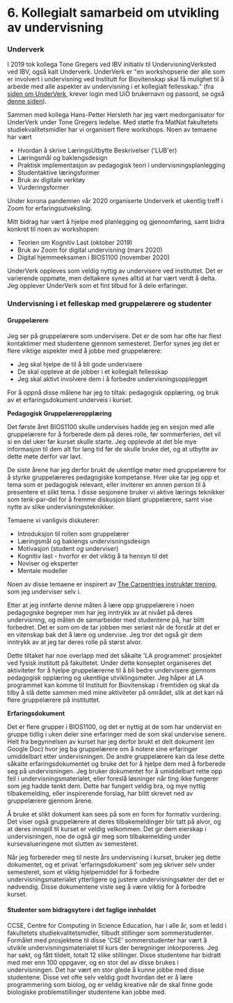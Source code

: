 <!-- !split -->
<!-- jupyter-book 06_mappe.md -->
# 6. Kollegialt samarbeid om utvikling av undervisning

### Underverk

I 2019 tok kollega Tone Gregers ved IBV initiativ til UndervisningVerksted ved IBV,
også kalt Underverk. UnderVerk er
"en workshopserie der alle som er involvert i undervisning
ved Institutt for Biovitenskap skal få mulighet til å arbeide med
alle aspekter av undervisning i et kollegialt fellesskap."
(fra [siden om UnderVerk](https://www.uio.no/for-ansatte/enhetssider/mn/ibv/underverk/,), krever login med UiO brukernavn og passord, se også [denne siden](https://www.mn.uio.no/kurt/undervisningsutvikling/underverk)).

Sammen med kollega Hans-Petter Hersleth har jeg vært medorganisator for UnderVerk
under Tone Gregers ledelse.
Med støtte fra MatNat fakultetets studiekvalitetsmidler har vi organisert
flere workshops.
Noen av temaene har vært

* Hvordan å skrive LæringsUtbytte Beskrivelser ('LUB'er)
* Læringsmål og baklengsdesign
* Praktisk implementasjon av pedagogisk teori i undervisningsplanlegging
* Studentaktive læringsformer
* Bruk av digitale verktøy
* Vurderingsformer

Under korona pandemien vår 2020 organiserte Underverk et ukentlig treff i Zoom
for erfaringsutveksling.

Mitt bidrag har vært å hjelpe med planlegging og gjennomføring,
samt bidra konkret til noen av workshopen:

* Teorien om Kognitiv Last (oktober 2019)
* Bruk av Zoom for digital undervisning (mars 2020)
* Digital hjemmeeksamen i BIOS1100 (november 2020)

UnderVerk oppleves som veldig nyttig av undervisere ved instituttet.
Det er varierende oppmøte, men deltakere synes alltid at har vært verdt å delta.
Jeg opplever UnderVerk som et fint tilbud for å dele erfaringer.

### Undervisning i et felleskap med gruppelærere og studenter

#### Gruppelærere

Jeg ser på gruppelærere som undervisere.
Det er de som har ofte har flest kontaktimer med studentene gjennom semesteret.
Derfor synes jeg det er flere viktige aspekter med å jobbe med gruppelærere:

* Jeg skal hjelpe de til å bli gode undervisere
* De skal oppleve at de jobber i et kollegialt fellesskap
* Jeg skal aktivt involvere dem i å forbedre undervisningsopplegget

For å oppnå disse målene har jeg to tiltak:
pedagogisk opplæring, og bruk av et erfaringsdokument underveis i kurset.

**Pedagogisk Gruppelæreropplæring**

Det første året BIOS1100 skulle undervises hadde jeg en sesjon med alle gruppelærere
for å forberede dem på deres rolle, før sommerferien,
det vil si en del uker før kurset skulle starte.
Jeg opplevde at det ble mye informasjon til dem alt for lang tid
før de skulle bruke det, og at utbytte av dette møte derfor var lavt.

De siste årene har jeg derfor brukt de ukentlige møter med gruppelærere
for å styrke gruppelæreres pedagogiske kompetanse.
Hver uke tar jeg opp et tema som er pedagogisk relevant,
eller inviterer en annen person til å presentere et slikt tema.
I disse sesjonene bruker vi aktive lærings teknikker som tenk-par-del
for å fremme diskusjon blant gruppelærere, samt vise nytte av slike undervisningsteknikker.

Temaene vi vanligvis diskuterer:

* Introduksjon til rollen som gruppelærer
* Læringsmål og baklengs undervisningsdesign
* Motivasjon (student *og* underviser)
* Kognitiv last - hvorfor er det viktig å ta hensyn til det
* Noviser og eksperter
* Mentale modeller

Noen av disse temaene er inspirert av
[The Carpentries instruktør trening](https://carpentries.github.io/instructor-training/),
som jeg underviser selv i.

Etter at jeg innførte denne måten å lære opp gruppelærere
i noen pedagogiske begreper mm har jeg inntrykk av at nivået på deres undervisning,
og måten de samarbeider med studentene på, har blitt forbedret.
Det er som om de tar jobben mer seriøst når de forstår at det er en vitenskap
bak det å lære og undervise.
Jeg tror det også gir dem inntrykk av at jeg tar deres rolle på størst alvor.

Dette tiltaket har noe overlapp med det såkalte 'LA programmet' prosjektet
ved fysisk institutt på fakultetet.
Under dette konseptet organiseres det aktiviteter
for å hjelpe gruppelærerne til å bli bedre undervisere
gjennom pedagogisk opplæring og ukentlige utviklingsmøter.
Jeg håper at LA programmet kan komme til Institutt for Biovitenskap
i fremtiden og skal da tilby å slå dette sammen med mine aktiviteter
på området, slik at det kan nå flere gruppelærere på instituttet.

**Erfaringsdokument**
<div id="erfaringsdokument"></div>

Det er flere grupper i BIOS1100, og det er nyttig at de som har undervist
en gruppe tidlig i uken deler sine erfaringer med de som skal undervise senere.
Helt fra begynnelsen av kurset har jeg derfor brukt et delt dokument (en Google Doc)
hvor jeg ba gruppelærere om å notere sine erfaringer umiddelbart etter undervisningen.
De andre gruppelærere kan da lese dette såkalte erfaringsdokumentet
og bruke det for å hjelpe dem med å forberede seg på undervisningen.
Jeg bruker dokumentet for å umiddelbart rette opp feil i undervisningsmaterialet,
eller foreslå løsninger når ting ikke fungerer som jeg hadde tenkt dem.
Dette har fungert veldig bra, og mye nyttig tilbakemelding,
eller inspirerende forslag,
har blitt skrevet ned av gruppelærere gjennom årene.

Å bruke et slikt dokument kan sees på som en form for formativ vurdering.
Det viser også gruppelærere at deres tilbakemeldinger blir tatt på alvor,
og at deres innspill til kurset er veldig velkommen.
Det gir dem eierskap i undervisningen,
noe de også gir meg som tilbakemelding under kursevalueringene mot
slutten av semesteret.

Når jeg forbereder meg til neste års undervisning i kurset, bruker jeg dette
dokumentet, og et privat 'erfaringsdokument'
som jeg skriver selv under semesteret, som et viktig hjelpemiddel
for å forbedre undervisningsmaterialet ytterligere og justere
undervisningsøkter der det er nødvendig.
Disse dokumentene viste seg å være viktig for å forbedre kurset.

#### Studenter som bidragsytere i det faglige innholdet

CCSE, Centre for Computing in Science Education,
har i alle år, som et ledd i fakultetets studiekvalitetsmidler,
tilbudt stillinger som sommerstudenter.
Formålet med prosjektene til disse 'CSE' sommerstudenter har vært
å utvikle undervisningsmaterialet til kurs der beregninger inkorporeres.
Jeg har søkt, og fått tildelt, totalt 12 slike stillinger.
Disse studentene har bidratt med mer enn 100 oppgaver,
og en stor del av disse brukes i undervisningen.
Det har vært en stor glede å kunne jobbe med disse studentene.
Disse vet ofte selv veldig godt hvordan det er å lære programmering som biolog,
og er veldig kreative når de skal finne gode biologiske
problemstillinger studentene kan jobbe med.

